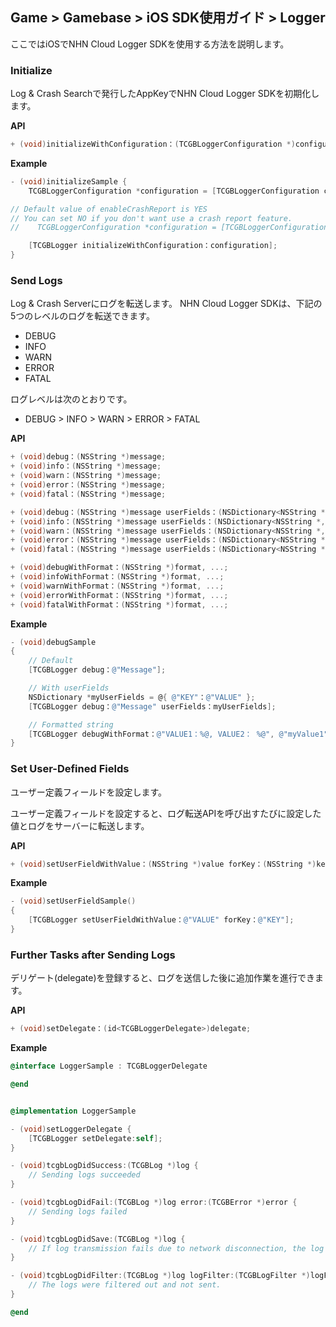 ## Game > Gamebase > iOS SDK使用ガイド > Logger

ここではiOSでNHN Cloud Logger SDKを使用する方法を説明します。

### Initialize
Log & Crash Searchで発行したAppKeyでNHN Cloud Logger SDKを初期化します。<br/>

**API**

```objectivec
+ (void)initializeWithConfiguration：(TCGBLoggerConfiguration *)configuration;
```

**Example**
```objectivec
- (void)initializeSample {
    TCGBLoggerConfiguration *configuration = [TCGBLoggerConfiguration configurationWithAppKey:@"YOUR_APP_KEY"];

// Default value of enableCrashReport is YES
// You can set NO if you don't want use a crash report feature.
//    TCGBLoggerConfiguration *configuration = [TCGBLoggerConfiguration configurationWithAppKey:@"YOUR_APP_KEY" enableCrashReporter:NO];

    [TCGBLogger initializeWithConfiguration：configuration];
}
```

### Send Logs

Log & Crash Serverにログを転送します。
NHN Cloud Logger SDKは、下記の5つのレベルのログを転送できます。

* DEBUG
* INFO
* WARN
* ERROR
* FATAL

ログレベルは次のとおりです。

* DEBUG > INFO > WARN > ERROR > FATAL

**API**

```objectivec
+ (void)debug：(NSString *)message;
+ (void)info：(NSString *)message;
+ (void)warn：(NSString *)message;
+ (void)error：(NSString *)message;
+ (void)fatal：(NSString *)message;

+ (void)debug：(NSString *)message userFields：(NSDictionary<NSString *, NSString *> *)userFields;
+ (void)info：(NSString *)message userFields：(NSDictionary<NSString *, NSString *> *)userFields;
+ (void)warn：(NSString *)message userFields：(NSDictionary<NSString *, NSString *> *)userFields;
+ (void)error：(NSString *)message userFields：(NSDictionary<NSString *, NSString *> *)userFields;
+ (void)fatal：(NSString *)message userFields：(NSDictionary<NSString *, NSString *> *)userFields;

+ (void)debugWithFormat：(NSString *)format, ...;
+ (void)infoWithFormat：(NSString *)format, ...;
+ (void)warnWithFormat：(NSString *)format, ...;
+ (void)errorWithFormat：(NSString *)format, ...;
+ (void)fatalWithFormat：(NSString *)format, ...;
```

**Example**

```objectivec
- (void)debugSample
{
    // Default
    [TCGBLogger debug：@"Message"];

    // With userFields
    NSDictionary *myUserFields = @{ @"KEY"：@"VALUE" };
    [TCGBLogger debug：@"Message" userFields：myUserFields];

    // Formatted string
    [TCGBLogger debugWithFormat：@"VALUE1：%@, VALUE2： %@", @"myValue1", @"myValue2"];
}
```

### Set User-Defined Fields
ユーザー定義フィールドを設定します。

ユーザー定義フィールドを設定すると、ログ転送APIを呼び出すたびに設定した値とログをサーバーに転送します。

**API**

```objectivec
+ (void)setUserFieldWithValue：(NSString *)value forKey：(NSString *)key;
```

**Example**

```objectivec
- (void)setUserFieldSample()
{
    [TCGBLogger setUserFieldWithValue：@"VALUE" forKey：@"KEY"];
}
```

### Further Tasks after Sending Logs

デリゲート(delegate)を登録すると、ログを送信した後に追加作業を進行できます。

**API**

```objectivec
+ (void)setDelegate：(id<TCGBLoggerDelegate>)delegate;
```

**Example**

```objectivec
@interface LoggerSample : TCGBLoggerDelegate

@end


@implementation LoggerSample

- (void)setLoggerDelegate {
    [TCGBLogger setDelegate:self];
}

- (void)tcgbLogDidSuccess:(TCGBLog *)log {
    // Sending logs succeeded
}

- (void)tcgbLogDidFail:(TCGBLog *)log error:(TCGBError *)error {
    // Sending logs failed
}

- (void)tcgbLogDidSave:(TCGBLog *)log {
    // If log transmission fails due to network disconnection, the log is saved in a file for log retransmission.(The saved file cannot be checked.)
}

- (void)tcgbLogDidFilter:(TCGBLog *)log logFilter:(TCGBLogFilter *)logFilter {
    // The logs were filtered out and not sent.
}

@end
```